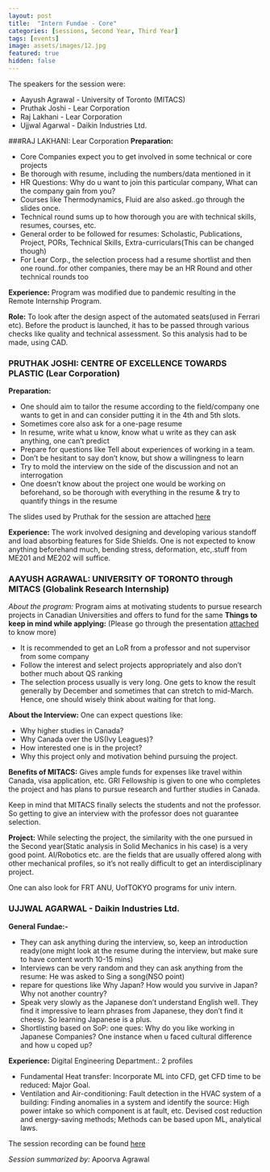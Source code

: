 ```yaml
---
layout: post
title:  "Intern Fundae - Core"
categories: [sessions, Second Year, Third Year]
tags: [events]
image: assets/images/12.jpg
featured: true
hidden: false
---
```


The speakers for the session were:
* Aayush Agrawal - University of Toronto (MITACS)
* Pruthak Joshi - Lear Corporation
* Raj Lakhani - Lear Corporation
* Ujjwal Agarwal -  Daikin Industries Ltd.

###RAJ LAKHANI: Lear Corporation
**Preparation:**
* Core Companies expect you to get involved in some technical or core projects
* Be thorough with resume, including the numbers/data mentioned in it
* HR Questions: Why do u want to join this particular company, What can the company gain from you?
* Courses like Thermodynamics, Fluid are also asked..go through the slides once.
* Technical round sums up to how thorough you are with technical skills, resumes, courses, etc.
* General order to be followed for resumes: Scholastic, Publications, Project, PORs, Technical Skills, Extra-curriculars(This can be changed though)
* For Lear Corp., the selection process had a resume shortlist and then one round..for other companies, there may be an HR Round and other technical rounds too

**Experience:**
Program was modified due to pandemic resulting in the Remote Internship Program. 

**Role:** To look after the design aspect of the automated seats(used in Ferrari etc). Before the product is launched, it has to be passed through various checks like quality and technical assessment. So this analysis had to be made, using CAD.
 
### PRUTHAK JOSHI: CENTRE OF EXCELLENCE TOWARDS PLASTIC (Lear Corporation)
**Preparation:**  
* One should aim to tailor the resume according to the field/company one wants to get in and can consider putting it in the 4th and 5th slots.
* Sometimes core also ask for a one-page resume
* In resume, write what u know, know what u write as  they can ask anything, one can’t predict
* Prepare for questions like Tell about experiences of working in a team.
* Don’t be hesitant to say don’t know, but show a willingness to learn
* Try to mold the interview on the side of the discussion and not an interrogation
* One doesn’t know about the project one would be working on beforehand, so be thorough with everything in the resume & try to quantify things in the resume

The slides used by Pruthak for the session are attached [here](https://drive.google.com/file/d/1P2e43BzQBIsAJ_pARfCYeXVWUaZfUYQT/view?usp=sharing)

**Experience:**
The work involved designing and developing various standoff and load absorbing features for Side Shields. One is not expected to know anything beforehand much, bending stress, deformation, etc,.stuff from ME201 and ME202 will suffice. 

### AAYUSH AGRAWAL: UNIVERSITY OF TORONTO through MITACS (Globalink Research Internship)
*About the program:* Program aims at motivating students to pursue research projects in Canadian Universities and offers to fund for the same
**Things to keep in mind while applying:** (Please go through the presentation [attached](https://drive.google.com/file/d/1-Flfj36Z0GC8ZskSSNDhLo3EirF2lt_j/view?usp=sharing) to know more)
* It is recommended to get an LoR from a professor and not supervisor from some company
* Follow the interest and select projects appropriately and also don’t bother much about QS ranking
* The selection process usually is very long. One gets to know the result generally by December and sometimes that can stretch to mid-March. Hence, one should wisely think about waiting for that long.

**About the Interview:**
One can expect questions like: 
* Why higher studies in Canada? 
* Why Canada over the US(Ivy Leagues)?
* How interested one is in the project?
* Why this project only and motivation behind pursuing the project.

**Benefits of MITACS:**
Gives ample funds for expenses like travel within Canada, visa application, etc. GRI Fellowship is given to one who completes the project and has plans to pursue research and further studies in Canada.

Keep in mind that MITACS finally selects the students and not the professor. So getting to give an interview with the professor does not guarantee selection.

**Project:**
While selecting the project, the similarity with the one pursued in the Second year(Static analysis in Solid Mechanics in his case) is a very good point. AI/Robotics etc. are the fields that are usually offered along with other mechanical profiles, so it’s not really difficult to get an interdisciplinary project.

One can also look for FRT ANU, UofTOKYO programs for univ intern.
 
### UJJWAL AGARWAL -  Daikin Industries Ltd.
**General Fundae:-**
* They can ask anything during the interview, so, keep an introduction ready(one might look at the resume during the interview, but make sure to have content worth 10-15 mins)
* Interviews can be very random and they can ask anything from the resume: He was asked to Sing a song(NSO point)
* repare for questions like Why Japan?  How would you survive in Japan? Why not another country? 
* Speak very slowly as the Japanese don’t understand English well. They find it impressive to learn phrases from Japanese, they don’t find it cheesy. So learning Japanese is a plus.
* Shortlisting based on SoP: one ques: Why do you like working in Japanese Companies? One instance when u faced cultural difference and how u coped up?

**Experience:**
Digital Engineering Department.: 2 profiles
* Fundamental Heat transfer: Incorporate ML into CFD, get CFD time to be reduced: Major Goal.
* Ventilation and Air-conditioning: Fault detection in the HVAC system of a building: Finding anomalies in a system and identify the source: High power intake so which component is at fault, etc. Devised cost reduction and energy-saving methods; Methods can be based upon ML, analytical laws.

The session recording can be found [here](https://drive.google.com/file/d/1d3WRUjQayXE8SfofsWkFivOSSRzxsvvR/view?usp=sharing)

*Session summarized by:* Apoorva Agrawal
